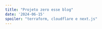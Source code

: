 ```yaml
---
title: "Projeto zero esse blog"
date: '2024-06-15'
spoiler: "terraform, cloudflare e next.js"
---
```

